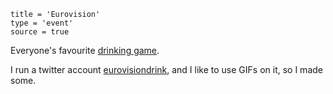 ```
title = 'Eurovision'
type = 'event'
source = true
```

Everyone's favourite [drinking game](http://eurovisiondrinking.com).

I run a twitter account
[eurovisiondrink](https://twitter.com/eurovisiondrink), and I like to use
GIFs on it, so I made some.
